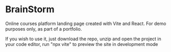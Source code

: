 # BrainStorm

Online courses platform landing page created with Vite and React. For demo purposes only, as part of a portfolio.

If you wish to use it, just download the repo, unzip and open the project in your code editor, run "npx vite" to preview the site in development mode
